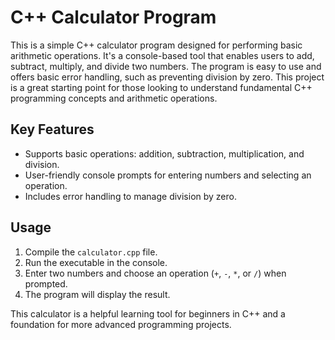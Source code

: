# C++ Calculator Program

This is a simple C++ calculator program designed for performing basic arithmetic operations. It's a console-based tool that enables users to add, subtract, multiply, and divide two numbers. The program is easy to use and offers basic error handling, such as preventing division by zero. This project is a great starting point for those looking to understand fundamental C++ programming concepts and arithmetic operations.

## Key Features

- Supports basic operations: addition, subtraction, multiplication, and division.
- User-friendly console prompts for entering numbers and selecting an operation.
- Includes error handling to manage division by zero.

## Usage

1. Compile the `calculator.cpp` file.
2. Run the executable in the console.
3. Enter two numbers and choose an operation (`+`, `-`, `*`, or `/`) when prompted.
4. The program will display the result.

This calculator is a helpful learning tool for beginners in C++ and a foundation for more advanced programming projects.
